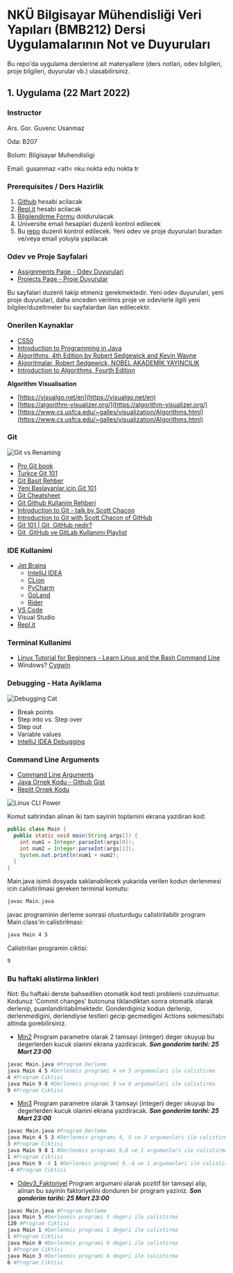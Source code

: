 # NKÜ Bilgisayar Mühendisliği Veri Yapıları (BMB212) Dersi Uygulamalarının Not ve Duyuruları

Bu repo'da uygulama derslerine ait materyallere (ders notlari, odev bilgileri, proje bilgileri, duyurular vb.) ulasabilirsiniz. 

## 1. Uygulama (22 Mart 2022)

### Instructor

Ars. Gor. Guvenc Usanmaz

Oda: B207

Bolum: Bilgisayar Muhendisligi

Email: gusanmaz <att< nku nokta edu nokta tr

### Prerequisites / Ders Hazirlik

1. [Github](https://github.com/) hesabi acilacak
2. [Repl.it](https://replit.com/) hesabi acilacak
3. [Bilgilendirme Formu](https://forms.gle/8AzYpckY7S43QTjM8) doldurulacak
4. Universite email hesaplari duzenli kontrol edilecek
5. Bu [repo](https://github.com/gusanmaz/NKU_DS_Course_2022) duzenli kontrol edilecek. Yeni odev ve proje duyurulari buradan ve/veya email yoluyla yapilacak

### Odev ve Proje Sayfalari

* [Assignments Page - Odev Duyurulari](https://github.com/gusanmaz/NKU_DS_Course_2022/blob/main/odevler.md)
* [Projects Page - Proje Duyurular](https://github.com/gusanmaz/NKU_DS_Course_2022/blob/main/projeler.md)

Bu sayfalari duzenli takip etmeniz gerekmektedir. Yeni odev duyurulari, yeni proje duyurulari, daha onceden verilmis proje ve odevlerle ilgili yeni bilgiler/duzeltmeler bu sayfalardan ilan edilecektir.  

### Onerilen Kaynaklar

* [CS50](https://cs50.harvard.edu/college/2022/spring/)
* [Introduction to Programming in Java](https://introcs.cs.princeton.edu/java/home/)
* [Algorithms, 4th Edition by Robert Sedgewick and Kevin Wayne](https://algs4.cs.princeton.edu/home/) 
* [Algoritmalar, Robert Sedgewick, NOBEL AKADEMİK YAYINCILIK](https://www.kitapyurdu.com/kitap/algoritmalar/498451.html)
* [Introduction to Algorithms, Fourth Edition](https://www.amazon.com/Introduction-Algorithms-fourth-Thomas-Cormen/dp/026204630X)

**Algorithm Visualisation**

* [https://visualgo.net/en](https://visualgo.net/en)
* [https://algorithm-visualizer.org/](https://algorithm-visualizer.org/)
* [https://www.cs.usfca.edu/~galles/visualization/Algorithms.html](https://www.cs.usfca.edu/~galles/visualization/Algorithms.html)

### Git

![Git vs Renaming](https://github.com/gusanmaz/NKU_DS_Course_2022/blob/main/images/git_vs_renaming.jpg)

* [Pro Git book](https://git-scm.com/book/en/v2)
* [Turkce Git 101](https://aliozgur.gitbooks.io/git101/content/)
* [Git Basit Rehber](https://rogerdudler.github.io/git-guide/index.tr.html)
* [Yeni Baslayanlar icin Git 101](https://medium.com/@muratcanbur/yeni-ba%C5%9Flayanlar-i%C3%A7in-git-101-ff7ea5b3eff9)
* [Git Cheatsheet](https://education.github.com/git-cheat-sheet-education.pdf)
* [Git Github Kullanim Rehberi](https://www.enesonmez.com/git-github-nedir-kullanim-rehberi/)
* [Introduction to Git - talk by Scott Chacon](https://youtu.be/xbLVvrb2-fY)
* [Introduction to Git with Scott Chacon of GitHub](https://youtu.be/ZDR433b0HJY)
* [Git 101 | Git, GitHub nedir?](https://youtu.be/nyIdgGD74c4)
* [Git, GitHub ve GitLab Kullanımı Playlist](https://www.youtube.com/playlist?list=PLPrHLaayVkhnNstGIzQcxxnj6VYvsHBHy)

### IDE Kullanimi

* [Jet Brains](https://www.jetbrains.com/)
   *  [IntelliJ IDEA](https://www.jetbrains.com/idea/)
   *  [CLion](https://www.jetbrains.com/clion/)
   *  [PyCharm](https://www.jetbrains.com/pycharm/)
   *  [GoLand](https://www.jetbrains.com/go/)
   *  [Rider](https://www.jetbrains.com/rider/)
* [VS Code](https://code.visualstudio.com/)
* Visual Studio
* [Repl.it](https://replit.com)


### Terminal Kullanimi

* [Linux Tutorial for Beginners - Learn Linux and the Bash Command Line](https://ryanstutorials.net/linuxtutorial/)
* Windows? [Cygwin](https://www.cygwin.com/)

### Debugging - Hata Ayiklama

![Debugging Cat](https://github.com/gusanmaz/NKU_DS_Course_2022/blob/main/images/debug_cats.jpeg)

* Break points
* Step into vs. Step over
* Step out
* Variable values
* [IntelliJ IDEA Debugging](https://www.jetbrains.com/help/idea/debugging-code.html)

### Command Line Arguments

* [Command Line Arguments](https://docs.oracle.com/javase/tutorial/essential/environment/cmdLineArgs.html)
* [Java Ornek Kodu - Github Gist](https://gist.github.com/gusanmaz/49dae8ffd1b1511e7c394a259dae785d) 
* [Replit Ornek Kodu](https://replit.com/@GuvencUsanmaz/CommandLineArgsJavaExample1)

![Linux CLI Power](https://github.com/gusanmaz/NKU_DS_Course_2022/blob/main/images/linux_cli.jpg)

Komut satirindan alinan iki tam sayinin toplamini ekrana yazdiran kod:

```java
public class Main {
  public static void main(String args[]) {
    int num1 = Integer.parseInt(args[0]);
    int num2 = Integer.parseInt(args[1]);
    System.out.println(num1 + num2);
  }
}
```

Main.java isimli dosyada saklanabilecek yukarida verilen kodun derlenmesi icin calistirilmasi gereken terminal komutu:

```bash
javac Main.java
```

javac programinin derleme sonrasi olusturdugu calistirilabilir program Main.class'in calistirilmasi:

```bash
java Main 4 5 
```

Calistirilan programin ciktisi:

```bash
9
```

### Bu haftaki alistirma linkleri

Not: Bu haftaki derste bahsedilen otomatik kod testi problemi cozulmustur. Kodunuz 'Commit changes' butonuna tiklandiktan sonra otomatik olarak derlenip, puanlandirilabilmektedir. Gonderdiginiz kodun derlenip, derlenmedigini, derlendiyse testleri gecip gecmedigini Actions sekmesi/tabi altinda gorebilirsiniz.

* [Min2](https://classroom.github.com/a/zrZcp24R) Program parametre olarak 2 tamsayi (integer) deger okuyup bu degerlerden kucuk olanini ekrana yazdiracak. ***Son gonderim tarihi: 25 Mart 23:00***

``` bash
javac Main.java #Program Derleme
java Main 4 5 #Derlenmis programi 4 ve 5 argumanlari ile calistirma
4 #Program Ciktisi
java Main 9 8 #Derlenmis programi 9 ve 8 argumanlari ile calistirma
9 #Program Ciktisi
```

* [Min3](https://classroom.github.com/a/sdi4a0Zb) Program parametre olarak 3 tamsayi (integer) deger okuyup bu degerlerden kucuk olanini ekrana yazdiracak. ***Son gonderim tarihi: 25 Mart 23:00***

``` bash
javac Main.java #Program Derleme
java Main 4 5 3 #Derlenmis programi 4, 5 ve 3 argumanlari ile calistirma
3 #Program Ciktisi
java Main 9 8 1 #Derlenmis programi 9,8 ve 1 argumanlari ile calistirma
1 #Program Ciktisi
java Main 9 -4 1 #Derlenmis programi 9,-4 ve 1 argumanlari ile calistirma
-4 #Program Ciktisi
```

* [Odev3_Faktoriyel](https://classroom.github.com/a/IWMvyac9) Program argumani olarak pozitif bir tamsayi alip, alinan bu sayinin faktoriyelini donduren bir program yaziniz. ***Son gonderim tarihi: 25 Mart 23:00***

``` bash
javac Main.java #Program Derleme
java Main 5 #Derlenmis programi 5 degeri ile calistirma
120 #Program Ciktisi
java Main 1 #Derlenmis programi 1 degeri ile calistirma
1 #Program Ciktisi
java Main 0 #Derlenmis programi 0 degeri ile calistirma
1 #Program Ciktisi
java Main 3 #Derlenmis programi 6 degeri ile calistirma
6 #Program Ciktisi
```




